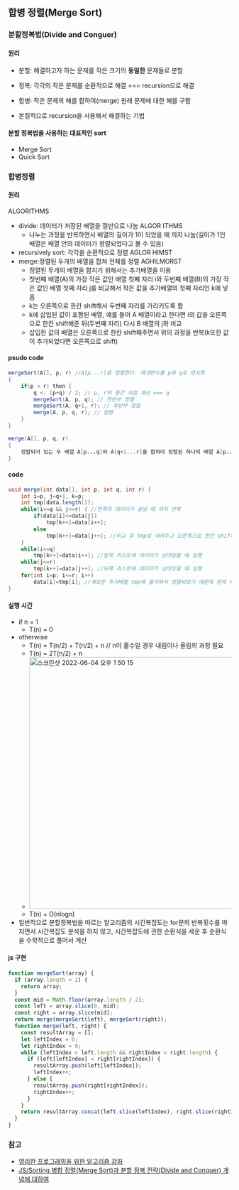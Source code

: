 ## 합병 정렬(Merge Sort)

### 분할정복법(Divide and Conguer)

#### 원리

- 분할: 해결하고자 하는 문제를 작은 크기의 **동일한** 문제들로 분할
- 정복: 각각의 작은 문제를 순환적으로 해결 === recursion으로 해결
- 합병: 작은 문제의 해를 합하여(merge) 원래 문제에 대한 해를 구함

- 본질적으로 recursion을 사용해서 해결하는 기법

#### 분할 정복법을 사용하는 대표적인 sort

- Merge Sort
- Quick Sort

### 합병정렬

#### 원리

ALGORITHMS

- divide: 데이터가 저장된 배열을 절반으로 나눔
  ALGOR ITHMS
  - 나누는 과정을 반복하면서 배열의 길이가 1이 되었을 때 까지 나눔(길이가 1인 배열은 배열 안의 데이터가 정렬되었다고 볼 수 있음)
- recursively sort: 각각을 순환적으로 정렬
  AGLOR HIMST
- merge:정렬된 두개의 배열을 합쳐 전체를 정렬
  AGHILMORST
  - 정렬된 두개의 배열을 합치기 위해서는 추가배열을 이용
  - 첫번째 배열(A)의 가장 작은 값인 배열 첫째 자리 i와 두번째 배열(B)의 가장 작은 값인 배열 첫째 자리 j를 비교해서 작은 값을 추가배열의 첫째 자리인 k에 넣음
  - k는 오른쪽으로 한칸 shift해서 두번째 자리를 가리키도록 함
  - k에 삽입된 값이 포함된 배열, 예를 들어 A 배열이라고 한다면 i의 값을 오른쪽으로 한칸 shift해준 뒤(두번째 자리) 다시 B 배열의 j와 비교
  - 삽입한 값의 배열은 오른쪽으로 한칸 shift해주면서 위의 과정을 반복(k또한 값이 추가되었다면 오른쪽으로 shift)

#### psudo code

```java
mergeSort(A[], p, r) //A[p...r]을 정렬한다. 매개변수를 p와 q로 명시화
{
    if(p < r) then {
        q <- (p+q) / 2; // p, r의 중간 지점 계산 === q
        mergeSort(A, p, q); // 전반부 정렬
        mergeSort(A, q+1, r); // 후반부 정렬
        merge(A, p, q, r); // 합병
    }
}

merge(A[], p, q, r)
{
    정렬되어 있는 두 배열 A[p...q]와 A[q+1...r]을 합하여 정렬된 하나의 배열 A[p...r]을 만든다.
}
```

#### code

```java
void merge(int data[], int p, int q, int r) {
    int i=p, j=q+1, k=p;
    int tmp[data.length()];
    while(i<=q && j<=r) { //한쪽의 데이터가 끝날 때 까지 반복
        if(data[i]<=data[j])
            tmp[k++]=data[i++];
        else
            tmp[k++]=data[j++]; //비교 후 tmp로 내려주고 오른쪽으로 한칸 shift
    }
    while(i<=q)
        tmp[k++]=data[i++]; //앞쪽 리스트에 데이터가 남아있을 때 실행
    while(j<=r)
        tmp[k++]=data[j++]; //뒤쪽 리스트에 데이터가 남아있을 때 실행
    for(int i=p; i<=r; i++)
        data[i]=tmp[i]; //새로운 추가배열 tmp에 옮겨와서 정렬되었기 때문에 원래 배열로 옮겨주는 과정
}
```

#### 실행 시간

- if n = 1
  - T(n) = 0
- otherwise
  - T(n) = T(n/2) + T(n/2) + n // n이 홀수일 경우 내림이나 올림의 과정 필요
  - T(n) = 2T(n/2) + n
  - <img width="567" alt="스크린샷 2022-06-04 오후 1 50 15" src="https://user-images.githubusercontent.com/52994378/171983847-d4c1b3c3-804a-4262-991f-afd1ff12335b.png">
  - T(n) = O(nlogn)
- 일반적으로 분할정복법을 따르는 알고리즘의 시간복잡도는 for문의 반복횟수를 따지면서 시간복잡도 분석을 하지 않고, 시간복잡도에 관한 순환식을 세운 후 순환식을 수학적으로 풀어서 계산

#### js 구현

```js
function mergeSort(array) {
  if (array.length < 2) {
    return array;
  }
  const mid = Math.floor(array.length / 2);
  const left = array.slice(0, mid);
  const right = array.slice(mid);
  return merge(mergeSort(left), mergeSort(right));
  function merge(left, right) {
    const resultArray = [];
    let leftIndex = 0;
    let rightIndex = 0;
    while (leftIndex < left.length && rightIndex < right.length) {
      if (left[leftIndex] < right[rightIndex]) {
        resultArray.push(left[leftIndex]);
        leftIndex++;
      } else {
        resultArray.push(right[rightIndex]);
        rightIndex++;
      }
    }
    return resultArray.concat(left.slice(leftIndex), right.slice(rightIndex));
  }
}
```

### 참고

- [영리한 프로그래밍을 위한 알고리즘 강좌](https://www.inflearn.com/course/%EC%95%8C%EA%B3%A0%EB%A6%AC%EC%A6%98-%EA%B0%95%EC%A2%8C)
- [JS/Sorting 병합 정렬(Merge Sort)과 분할 정복 전략(Divide and Conquer) 개념에 대하여](https://im-developer.tistory.com/134)
